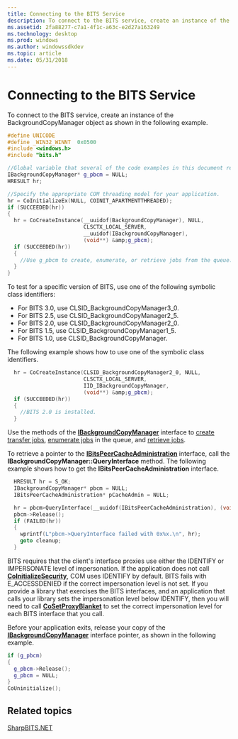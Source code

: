 ```yaml
---
title: Connecting to the BITS Service
description: To connect to the BITS service, create an instance of the BackgroundCopyManager object as shown in the following example.
ms.assetid: 2fa88277-c7a1-4f1c-a63c-e2d27a163249
ms.technology: desktop
ms.prod: windows
ms.author: windowssdkdev
ms.topic: article
ms.date: 05/31/2018
---
```


# Connecting to the BITS Service

To connect to the BITS service, create an instance of the BackgroundCopyManager object as shown in the following example.


```C++
#define UNICODE
#define _WIN32_WINNT  0x0500
#include <windows.h>
#include "bits.h"

//Global variable that several of the code examples in this document reference.
IBackgroundCopyManager* g_pbcm = NULL;  
HRESULT hr;

//Specify the appropriate COM threading model for your application.
hr = CoInitializeEx(NULL, COINIT_APARTMENTTHREADED);
if (SUCCEEDED(hr))
{
  hr = CoCreateInstance(__uuidof(BackgroundCopyManager), NULL,
                        CLSCTX_LOCAL_SERVER,
                        __uuidof(IBackgroundCopyManager),
                        (void**) &amp;g_pbcm);
  if (SUCCEEDED(hr))
  {
    //Use g_pbcm to create, enumerate, or retrieve jobs from the queue.
  }
}
```



To test for a specific version of BITS, use one of the following symbolic class identifiers:

-   For BITS 3.0, use CLSID\_BackgroundCopyManager3\_0.
-   For BITS 2.5, use CLSID\_BackgroundCopyManager2\_5.
-   For BITS 2.0, use CLSID\_BackgroundCopyManager2\_0.
-   For BITS 1.5, use CLSID\_BackgroundCopyManager1\_5.
-   For BITS 1.0, use CLSID\_BackgroundCopyManager.

The following example shows how to use one of the symbolic class identifiers.


```C++
  hr = CoCreateInstance(CLSID_BackgroundCopyManager2_0, NULL,
                        CLSCTX_LOCAL_SERVER,
                        IID_IBackgroundCopyManager,
                        (void**) &amp;g_pbcm);
  if (SUCCEEDED(hr))
  {
    //BITS 2.0 is installed.
  }
```



Use the methods of the [**IBackgroundCopyManager**](/windows/desktop/api/Bits/nn-bits-ibackgroundcopymanager) interface to [create transfer jobs](creating-a-job.md), [enumerate jobs](enumerating-jobs-in-the-transfer-queue.md) in the queue, and [retrieve jobs](/windows/desktop/api/Bits/nf-bits-ibackgroundcopymanager-getjob).

To retrieve a pointer to the [**IBitsPeerCacheAdministration**](/windows/desktop/api/Bits3_0/nn-bits3_0-ibitspeercacheadministration) interface, call the **IBackgroundCopyManager::QueryInterface** method. The following example shows how to get the **IBitsPeerCacheAdministration** interface.


```C++
  HRESULT hr = S_OK;
  IBackgroundCopyManager* pbcm = NULL;
  IBitsPeerCacheAdministration* pCacheAdmin = NULL;

  hr = pbcm>QueryInterface(__uuidof(IBitsPeerCacheAdministration), (void**)&amp;pCacheAdmin);
  pbcm->Release();
  if (FAILED(hr))
  {
    wprintf(L"pbcm->QueryInterface failed with 0x%x.\n", hr);
    goto cleanup;
  }
```



BITS requires that the client's interface proxies use either the IDENTIFY or IMPERSONATE level of impersonation. If the application does not call [**CoInitializeSecurity**](https://msdn.microsoft.com/en-us/library/ms693736(v=VS.85).aspx), COM uses IDENTIFY by default. BITS fails with E\_ACCESSDENIED if the correct impersonation level is not set. If you provide a library that exercises the BITS interfaces, and an application that calls your library sets the impersonation level below IDENTIFY, then you will need to call [**CoSetProxyBlanket**](https://msdn.microsoft.com/en-us/library/ms692692(v=VS.85).aspx) to set the correct impersonation level for each BITS interface that you call.

Before your application exits, release your copy of the [**IBackgroundCopyManager**](/windows/desktop/api/Bits/nn-bits-ibackgroundcopymanager) interface pointer, as shown in the following example.


```C++
if (g_pbcm)
{
  g_pbcm->Release();
  g_pbcm = NULL;
}
CoUninitialize();
```



## Related topics

<dl> <dt>

[SharpBITS.NET](http://sharpbits.codeplex.com/)
</dt> </dl>

 

 




